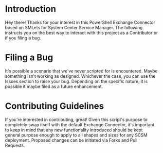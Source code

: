 # Introduction

Hey there! Thanks for your interest in this PowerShell Exchange Connector based on SMLets for System Center Service Manager.
The following instructs you on the best way to interact with this project as a Contributor or if you filing a bug.

# Filing a Bug
It's possible a scenario that we've never scripted
for is encountered. Maybe something isn't working as designed. Whichever the case, you can use the Issues section to raise your
bug. Depending on the specific nature, it is possible it maybe filed as a future enhancement.

# Contributing Guidelines
If you're interested in contributing, great! Given this script's purpose to completely swap itself with the default Exchange Connector,
it's important to keep in mind that any new functionality introduced should be kept general purpose enough to apply to all
shapes and sizes for any SCSM deployment. Proposed changes can be initiated via Forks and Pull Requests.
